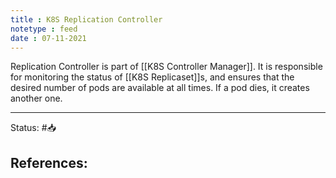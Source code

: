 ```yaml
---
title : K8S Replication Controller
notetype : feed
date : 07-11-2021
---
```


Replication Controller is part of [[K8S Controller Manager]]. It is responsible for monitoring the status of [[K8S Replicaset]]s, and ensures that the desired number of pods are available at all times. If a pod dies, it creates another one.

-----

Status: #📥

References:
- 
